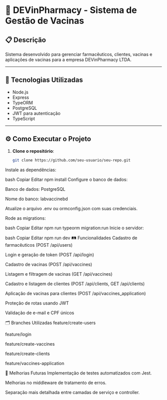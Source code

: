 # 💉 DEVinPharmacy - Sistema de Gestão de Vacinas

## 📋 Descrição
Sistema desenvolvido para gerenciar farmacêuticos, clientes, vacinas e aplicações de vacinas para a empresa DEVinPharmacy LTDA.

---

## 🚀 Tecnologias Utilizadas
- Node.js
- Express
- TypeORM
- PostgreSQL
- JWT para autenticação
- TypeScript

---

## ⚙️ Como Executar o Projeto

1. **Clone o repositório**:
   ```bash
   git clone https://github.com/seu-usuario/seu-repo.git
Instale as dependências:

bash
Copiar
Editar
npm install
Configure o banco de dados:

Banco de dados: PostgreSQL

Nome do banco: labvaccinebd

Atualize o arquivo .env ou ormconfig.json com suas credenciais.

Rode as migrations:

bash
Copiar
Editar
npm run typeorm migration:run
Inicie o servidor:

bash
Copiar
Editar
npm run dev
🛤 Funcionalidades
Cadastro de farmacêuticos (POST /api/users)

Login e geração de token (POST /api/login)

Cadastro de vacinas (POST /api/vaccines)

Listagem e filtragem de vacinas (GET /api/vaccines)

Cadastro e listagem de clientes (POST /api/clients, GET /api/clients)

Aplicação de vacinas para clientes (POST /api/vaccines_application)

Proteção de rotas usando JWT

Validação de e-mail e CPF únicos

🗂 Branches Utilizadas
feature/create-users

feature/login

feature/create-vaccines

feature/create-clients

feature/vaccines-application

🎯 Melhorias Futuras
Implementação de testes automatizados com Jest.

Melhorias no middleware de tratamento de erros.

Separação mais detalhada entre camadas de serviço e controller.
